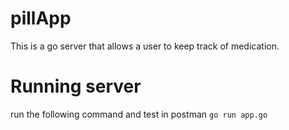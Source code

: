 # pillApp

This is a go server that allows a user to keep track of medication.

# Running server

run the following command and test in postman
`go run app.go`
